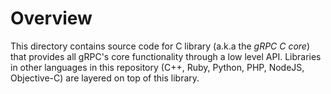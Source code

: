 # Overview

This directory contains source code for C library (a.k.a the *gRPC C core*) that provides all gRPC's core functionality through a low level API. Libraries in other languages in this repository (C++, Ruby,
Python, PHP, NodeJS, Objective-C) are layered on top of this library.
